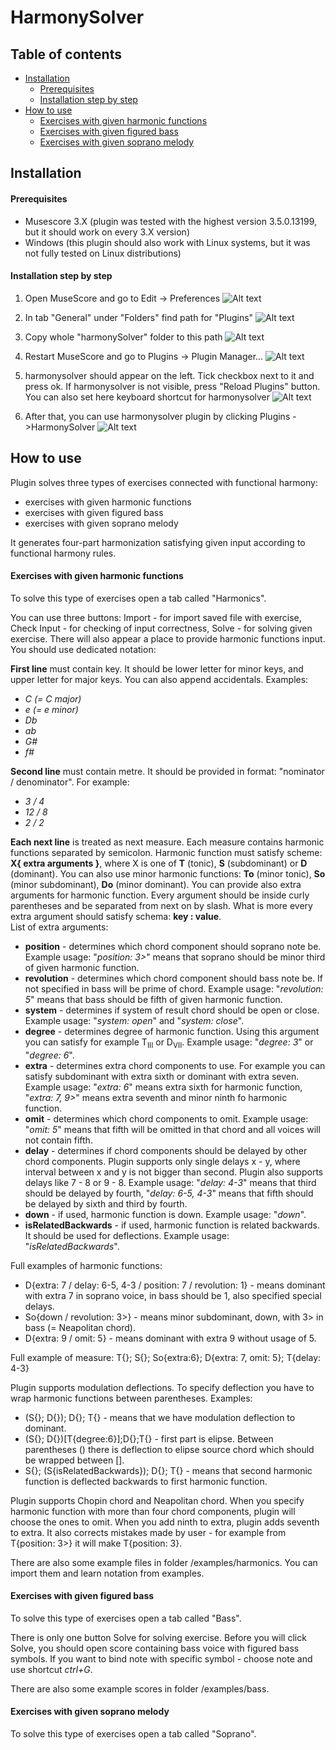 # HarmonySolver

## Table of contents
* [Installation](#installation)
    * [Prerequisites](#prerequisites)
    * [Installation step by step](#installation-step-by-step)
* [How to use](#how-to-use)
    * [Exercises with given harmonic functions](#exercises-with-given-harmonic-functions)
    * [Exercises with given figured bass](#exercises-with-given-figured-bass)
    * [Exercises with given soprano melody](#exercises-with-given-soprano-melody)
## Installation

#### Prerequisites

* Musescore 3.X (plugin was tested with the highest version 3.5.0.13199, but it should work on every 3.X version)
* Windows (this plugin should also work with Linux systems, but it was not fully tested on Linux distributions)

#### Installation step by step

1. Open MuseScore and go to Edit -> Preferences
![Alt text](./photos/1.png?raw=true "Title")

2. In tab "General" under "Folders" find path for "Plugins"
![Alt text](./photos/2.png?raw=true "Title")

3. Copy whole "harmonySolver" folder to this path
![Alt text](./photos/3.png?raw=true "Title")

4. Restart MuseScore and go to Plugins -> Plugin Manager...
![Alt text](./photos/4.png?raw=true "Title")

5. harmonysolver should appear on the left. Tick checkbox next to it and press ok. If harmonysolver is not visible, press "Reload Plugins" button.
You can also set here keyboard shortcut for harmonysolver
![Alt text](./photos/5.png?raw=true "Title")

6. After that, you can use harmonysolver plugin by clicking Plugins ->HarmonySolver
![Alt text](./photos/6.png?raw=true "Title")

## How to use
Plugin solves three types of exercises connected with functional harmony:
* exercises with given harmonic functions
* exercises with given figured bass
* exercises with given soprano melody

It generates four-part harmonization satisfying given input according to
functional harmony rules.

#### Exercises with given harmonic functions
To solve this type of exercises open a tab called "Harmonics".

You can use three buttons: Import - for import saved file with exercise,
Check Input - for checking of input correctness, Solve - for solving given exercise.
There will also appear a place to provide harmonic functions input.
You should use dedicated notation:

**First line** must contain key. It should be lower letter for minor keys, and upper letter for major keys.
You can also append accidentals. Examples:
* *C (= C major)*
* *e (= e minor)*
* *Db*
* *ab*
* *G#*
* *f#* 

**Second line** must contain metre. It should be provided in format: "nominator / denominator". For example:
* *3 / 4*
* *12 / 8*
* *2 / 2*

**Each next line** is treated as next measure.
Each measure contains harmonic functions separated by semicolon.
Harmonic function must satisfy scheme: <br/>**X{ extra arguments }**, where 
X is one of **T** (tonic), **S** (subdominant) or **D** (dominant).
You can also use minor harmonic functions: **To** (minor tonic), **So** (minor subdominant),
**Do** (minor dominant).
You can provide also extra arguments for harmonic function. Every argument
should be inside curly parentheses and be separated from next on by slash.
What is more every extra argument should satisfy schema: **key : value**. <br/>
List of extra arguments:
* **position** - determines which chord component should soprano note be.
Example usage: "*position: 3>*" means that soprano should be minor third of given harmonic function.
* **revolution** - determines which chord component should bass note be.
If not specified in bass will be prime of chord.
Example usage: "*revolution: 5*" means that bass should be fifth of given harmonic function.
* **system** - determines if system of result chord should be open or close.
Example usage: "*system: open*" and "*system: close*".
* **degree** - determines degree of harmonic function. Using this argument you can 
satisfy for example T<sub>III</sub> or D<sub>VII</sub>.
Example usage: "*degree: 3*" or "*degree: 6*".
* **extra** - determines extra chord components to use. For example you can
satisfy subdominant with extra sixth or dominant with extra seven.
Example usage: "*extra: 6*" means extra sixth for harmonic function, 
"*extra: 7, 9>*" means extra seventh and minor ninth fo harmonic function.
* **omit** - determines which chord components to omit.
Example usage: "*omit: 5*" means that fifth will be omitted in that chord 
and all voices will not contain fifth.
* **delay** - determines if chord components should be delayed by other chord components.
Plugin supports only single delays x - y, where interval between x and y is not bigger
than second. Plugin also supports delays like 7 - 8 or 9 - 8.
Example usage: "*delay: 4-3*" means that third should be delayed by fourth, 
"*delay: 6-5, 4-3*" means that fifth should be delayed by sixth and third by fourth.
* **down** - if used, harmonic function is down.
Example usage: "*down*".
* **isRelatedBackwards** - if used, harmonic function is related backwards.
It should be used for deflections.
Example usage: "*isRelatedBackwards*".

Full examples of harmonic functions:
* D{extra: 7 / delay: 6-5, 4-3 / position: 7 / revolution: 1} - means
dominant with extra 7 in soprano voice, in bass should be 1, 
also specified special delays.
* So{down / revolution: 3>} - means minor subdominant, down, with 3> in bass
(= Neapolitan chord).
* D{extra: 9 / omit: 5} - means dominant with extra 9 without usage of 5. 

Full example of measure: T{}; S{}; So{extra:6}; D{extra: 7, omit: 5}; T{delay: 4-3}

Plugin supports modulation deflections. To specify deflection you have to wrap harmonic functions between parentheses.
Examples: 
* (S{}; D{}); D{}; T{} - means that we have modulation deflection to dominant.
* (S{}; D{})[T{degree:6}];D{};T{} - first part is elipse. Between parentheses () there is deflection to elipse source chord
which should be wrapped between [].
* S{}; (S{isRelatedBackwards}); D{}; T{} - means that second harmonic function is deflected backwards to first harmonic function.

Plugin supports Chopin chord and Neapolitan chord.
When you specify harmonic function with more than four chord components,
plugin will choose the ones to omit.
When you add ninth to extra, plugin adds seventh to extra.
It also corrects mistakes made by user - for example from T{position: 3>} it will make T{position: 3}.

There are also some example files in folder /examples/harmonics.
You can import them and learn notation from examples.

#### Exercises with given figured bass
To solve this type of exercises open a tab called "Bass".

There is only one button Solve for solving exercise.
Before you will click Solve, you should open score containing 
bass voice with figured bass symbols. If you want to bind note with
specific symbol - choose note and use shortcut *ctrl+G*.

There are also some example scores in folder /examples/bass.

#### Exercises with given soprano melody
To solve this type of exercises open a tab called "Soprano".

